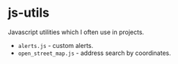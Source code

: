 # js-utils

Javascript utilities which I often use in projects.

* `alerts.js` - custom alerts.
* `open_street_map.js` - address search by coordinates.

